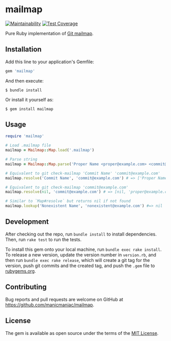 # mailmap

[![Maintainability](https://api.codeclimate.com/v1/badges/d43e7ca25cb834a37a99/maintainability)](https://codeclimate.com/github/manicmaniac/mailmap/maintainability)
[![Test Coverage](https://api.codeclimate.com/v1/badges/d43e7ca25cb834a37a99/test_coverage)](https://codeclimate.com/github/manicmaniac/mailmap/test_coverage)

Pure Ruby implementation of [Git mailmap](https://git-scm.com/docs/gitmailmap).

## Installation

Add this line to your application's Gemfile:

```ruby
gem 'mailmap'
```

And then execute:

    $ bundle install

Or install it yourself as:

    $ gem install mailmap

## Usage

```ruby
require 'mailmap'

# Load .mailmap file
mailmap = Mailmap::Map.load('.mailmap')

# Parse string
mailmap = Mailmap::Map.parse('Proper Name <proper@example.com> <commit@example.com>')

# Equivalent to git check-mailmap 'Commit Name' 'commit@example.com'
mailmap.resolve('Commit Name', 'commit@example.com') # => ['Proper Name', 'proper@example.com']

# Equivalent to git check-mailmap 'commit@example.com'
mailmap.resolve(nil, 'commit@example.com') # => [nil, 'proper@example.com']

# Similar to `Map#resolve` but returns nil if not found
mailmap.lookup('Nonexistent Name', 'nonexistent@example.com') #=> nil
```

## Development

After checking out the repo, run `bundle install` to install dependencies. Then, run `rake test` to run the tests.

To install this gem onto your local machine, run `bundle exec rake install`. To release a new version, update the version number in `version.rb`, and then run `bundle exec rake release`, which will create a git tag for the version, push git commits and the created tag, and push the `.gem` file to [rubygems.org](https://rubygems.org).

## Contributing

Bug reports and pull requests are welcome on GitHub at https://github.com/manicmaniac/mailmap.

## License

The gem is available as open source under the terms of the [MIT License](https://opensource.org/licenses/MIT).
